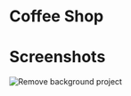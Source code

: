# Coffee Shop

# Screenshots
![Remove background project](https://github.com/user-attachments/assets/d5220b90-61a1-4c5c-a0f2-54f019b468da)
